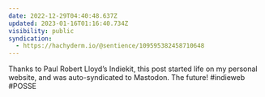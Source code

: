```yaml
---
date: 2022-12-29T04:40:48.637Z
updated: 2023-01-16T01:16:40.734Z
visibility: public
syndication:
  - https://hachyderm.io/@sentience/109595382458710648
---
```

Thanks to Paul Robert Lloyd’s Indiekit, this post started life on my personal website, and was auto-syndicated to Mastodon. The future! #indieweb #POSSE
